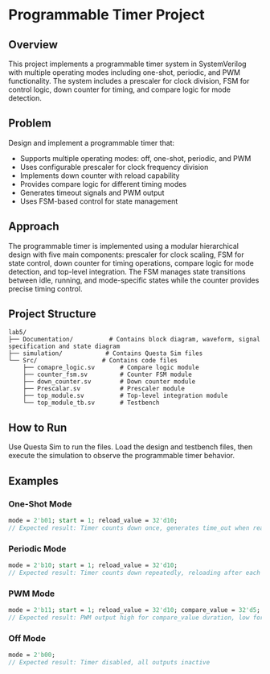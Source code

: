 # Programmable Timer Project

## Overview

This project implements a programmable timer system in SystemVerilog with multiple operating modes including one-shot, periodic, and PWM functionality. The system includes a prescaler for clock division, FSM for control logic, down counter for timing, and compare logic for mode detection.

## Problem

Design and implement a programmable timer that:
- Supports multiple operating modes: off, one-shot, periodic, and PWM
- Uses configurable prescaler for clock frequency division
- Implements down counter with reload capability
- Provides compare logic for different timing modes
- Generates timeout signals and PWM output
- Uses FSM-based control for state management

## Approach

The programmable timer is implemented using a modular hierarchical design with five main components: prescaler for clock scaling, FSM for state control, down counter for timing operations, compare logic for mode detection, and top-level integration. The FSM manages state transitions between idle, running, and mode-specific states while the counter provides precise timing control.

## Project Structure

```
lab5/
├── Documentation/          # Contains block diagram, waveform, signal specification and state diagram
├── simulation/            # Contains Questa Sim files
└── Src/                  # Contains code files
    ├── comapre_logic.sv       # Compare logic module
    ├── counter_fsm.sv         # Counter FSM module
    ├── down_counter.sv        # Down counter module
    ├── Prescalar.sv           # Prescaler module
    ├── top_module.sv          # Top-level integration module
    └── top_module_tb.sv       # Testbench
```

## How to Run

Use Questa Sim to run the files. Load the design and testbench files, then execute the simulation to observe the programmable timer behavior.

## Examples

### One-Shot Mode
```systemverilog
mode = 2'b01; start = 1; reload_value = 32'd10;
// Expected result: Timer counts down once, generates time_out when reaching zero
```

### Periodic Mode
```systemverilog
mode = 2'b10; start = 1; reload_value = 32'd10;
// Expected result: Timer counts down repeatedly, reloading after each timeout
```

### PWM Mode
```systemverilog
mode = 2'b11; start = 1; reload_value = 32'd10; compare_value = 32'd5;
// Expected result: PWM output high for compare_value duration, low for remaining period
```

### Off Mode
```systemverilog
mode = 2'b00;
// Expected result: Timer disabled, all outputs inactive
```
